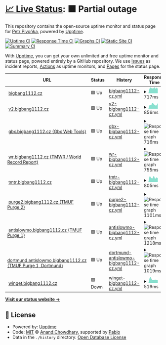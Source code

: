 # [📈 Live Status](https://status.bigbang1112.cz): <!--live status--> **🟧 Partial outage**

This repository contains the open-source uptime monitor and status page for [Petr Pivoňka](bigbang1112.cz), powered by [Upptime](https://github.com/upptime/upptime).

[![Uptime CI](https://github.com/bigbang1112/bigbang1112cz-uptime/workflows/Uptime%20CI/badge.svg)](https://github.com/bigbang1112/bigbang1112cz-uptime/actions?query=workflow%3A%22Uptime+CI%22)
[![Response Time CI](https://github.com/bigbang1112/bigbang1112cz-uptime/workflows/Response%20Time%20CI/badge.svg)](https://github.com/bigbang1112/bigbang1112cz-uptime/actions?query=workflow%3A%22Response+Time+CI%22)
[![Graphs CI](https://github.com/bigbang1112/bigbang1112cz-uptime/workflows/Graphs%20CI/badge.svg)](https://github.com/bigbang1112/bigbang1112cz-uptime/actions?query=workflow%3A%22Graphs+CI%22)
[![Static Site CI](https://github.com/bigbang1112/bigbang1112cz-uptime/workflows/Static%20Site%20CI/badge.svg)](https://github.com/bigbang1112/bigbang1112cz-uptime/actions?query=workflow%3A%22Static+Site+CI%22)
[![Summary CI](https://github.com/bigbang1112/bigbang1112cz-uptime/workflows/Summary%20CI/badge.svg)](https://github.com/bigbang1112/bigbang1112cz-uptime/actions?query=workflow%3A%22Summary+CI%22)

With [Upptime](https://upptime.js.org), you can get your own unlimited and free uptime monitor and status page, powered entirely by a GitHub repository. We use [Issues](https://github.com/bigbang1112/bigbang1112cz-uptime/issues) as incident reports, [Actions](https://github.com/bigbang1112/bigbang1112cz-uptime/actions) as uptime monitors, and [Pages](https://status.bigbang1112.cz) for the status page.

<!--start: status pages-->
<!-- This summary is generated by Upptime (https://github.com/upptime/upptime) -->
<!-- Do not edit this manually, your changes will be overwritten -->
<!-- prettier-ignore -->
| URL | Status | History | Response Time | Uptime |
| --- | ------ | ------- | ------------- | ------ |
| <img alt="" src="https://icons.duckduckgo.com/ip3/bigbang1112.cz.ico" height="13"> [bigbang1112.cz](https://bigbang1112.cz) | 🟩 Up | [bigbang1112-cz.yml](https://github.com/BigBang1112/bigbang1112cz-uptime/commits/HEAD/history/bigbang1112-cz.yml) | <details><summary><img alt="Response time graph" src="./graphs/bigbang1112-cz/response-time-week.png" height="20"> 717ms</summary><br><a href="https://status.bigbang1112.cz/history/bigbang1112-cz"><img alt="Response time 884" src="https://img.shields.io/endpoint?url=https%3A%2F%2Fraw.githubusercontent.com%2FBigBang1112%2Fbigbang1112cz-uptime%2FHEAD%2Fapi%2Fbigbang1112-cz%2Fresponse-time.json"></a><br><a href="https://status.bigbang1112.cz/history/bigbang1112-cz"><img alt="24-hour response time 647" src="https://img.shields.io/endpoint?url=https%3A%2F%2Fraw.githubusercontent.com%2FBigBang1112%2Fbigbang1112cz-uptime%2FHEAD%2Fapi%2Fbigbang1112-cz%2Fresponse-time-day.json"></a><br><a href="https://status.bigbang1112.cz/history/bigbang1112-cz"><img alt="7-day response time 717" src="https://img.shields.io/endpoint?url=https%3A%2F%2Fraw.githubusercontent.com%2FBigBang1112%2Fbigbang1112cz-uptime%2FHEAD%2Fapi%2Fbigbang1112-cz%2Fresponse-time-week.json"></a><br><a href="https://status.bigbang1112.cz/history/bigbang1112-cz"><img alt="30-day response time 925" src="https://img.shields.io/endpoint?url=https%3A%2F%2Fraw.githubusercontent.com%2FBigBang1112%2Fbigbang1112cz-uptime%2FHEAD%2Fapi%2Fbigbang1112-cz%2Fresponse-time-month.json"></a><br><a href="https://status.bigbang1112.cz/history/bigbang1112-cz"><img alt="1-year response time 884" src="https://img.shields.io/endpoint?url=https%3A%2F%2Fraw.githubusercontent.com%2FBigBang1112%2Fbigbang1112cz-uptime%2FHEAD%2Fapi%2Fbigbang1112-cz%2Fresponse-time-year.json"></a></details> | <details><summary><a href="https://status.bigbang1112.cz/history/bigbang1112-cz">99.56%</a></summary><a href="https://status.bigbang1112.cz/history/bigbang1112-cz"><img alt="All-time uptime 98.54%" src="https://img.shields.io/endpoint?url=https%3A%2F%2Fraw.githubusercontent.com%2FBigBang1112%2Fbigbang1112cz-uptime%2FHEAD%2Fapi%2Fbigbang1112-cz%2Fuptime.json"></a><br><a href="https://status.bigbang1112.cz/history/bigbang1112-cz"><img alt="24-hour uptime 100.00%" src="https://img.shields.io/endpoint?url=https%3A%2F%2Fraw.githubusercontent.com%2FBigBang1112%2Fbigbang1112cz-uptime%2FHEAD%2Fapi%2Fbigbang1112-cz%2Fuptime-day.json"></a><br><a href="https://status.bigbang1112.cz/history/bigbang1112-cz"><img alt="7-day uptime 99.56%" src="https://img.shields.io/endpoint?url=https%3A%2F%2Fraw.githubusercontent.com%2FBigBang1112%2Fbigbang1112cz-uptime%2FHEAD%2Fapi%2Fbigbang1112-cz%2Fuptime-week.json"></a><br><a href="https://status.bigbang1112.cz/history/bigbang1112-cz"><img alt="30-day uptime 98.21%" src="https://img.shields.io/endpoint?url=https%3A%2F%2Fraw.githubusercontent.com%2FBigBang1112%2Fbigbang1112cz-uptime%2FHEAD%2Fapi%2Fbigbang1112-cz%2Fuptime-month.json"></a><br><a href="https://status.bigbang1112.cz/history/bigbang1112-cz"><img alt="1-year uptime 98.54%" src="https://img.shields.io/endpoint?url=https%3A%2F%2Fraw.githubusercontent.com%2FBigBang1112%2Fbigbang1112cz-uptime%2FHEAD%2Fapi%2Fbigbang1112-cz%2Fuptime-year.json"></a></details>
| <img alt="" src="https://icons.duckduckgo.com/ip3/v2.bigbang1112.cz.ico" height="13"> [v2.bigbang1112.cz](https://v2.bigbang1112.cz) | 🟩 Up | [v2-bigbang1112-cz.yml](https://github.com/BigBang1112/bigbang1112cz-uptime/commits/HEAD/history/v2-bigbang1112-cz.yml) | <details><summary><img alt="Response time graph" src="./graphs/v2-bigbang1112-cz/response-time-week.png" height="20"> 856ms</summary><br><a href="https://status.bigbang1112.cz/history/v2-bigbang1112-cz"><img alt="Response time 993" src="https://img.shields.io/endpoint?url=https%3A%2F%2Fraw.githubusercontent.com%2FBigBang1112%2Fbigbang1112cz-uptime%2FHEAD%2Fapi%2Fv2-bigbang1112-cz%2Fresponse-time.json"></a><br><a href="https://status.bigbang1112.cz/history/v2-bigbang1112-cz"><img alt="24-hour response time 970" src="https://img.shields.io/endpoint?url=https%3A%2F%2Fraw.githubusercontent.com%2FBigBang1112%2Fbigbang1112cz-uptime%2FHEAD%2Fapi%2Fv2-bigbang1112-cz%2Fresponse-time-day.json"></a><br><a href="https://status.bigbang1112.cz/history/v2-bigbang1112-cz"><img alt="7-day response time 856" src="https://img.shields.io/endpoint?url=https%3A%2F%2Fraw.githubusercontent.com%2FBigBang1112%2Fbigbang1112cz-uptime%2FHEAD%2Fapi%2Fv2-bigbang1112-cz%2Fresponse-time-week.json"></a><br><a href="https://status.bigbang1112.cz/history/v2-bigbang1112-cz"><img alt="30-day response time 1000" src="https://img.shields.io/endpoint?url=https%3A%2F%2Fraw.githubusercontent.com%2FBigBang1112%2Fbigbang1112cz-uptime%2FHEAD%2Fapi%2Fv2-bigbang1112-cz%2Fresponse-time-month.json"></a><br><a href="https://status.bigbang1112.cz/history/v2-bigbang1112-cz"><img alt="1-year response time 993" src="https://img.shields.io/endpoint?url=https%3A%2F%2Fraw.githubusercontent.com%2FBigBang1112%2Fbigbang1112cz-uptime%2FHEAD%2Fapi%2Fv2-bigbang1112-cz%2Fresponse-time-year.json"></a></details> | <details><summary><a href="https://status.bigbang1112.cz/history/v2-bigbang1112-cz">100.00%</a></summary><a href="https://status.bigbang1112.cz/history/v2-bigbang1112-cz"><img alt="All-time uptime 99.92%" src="https://img.shields.io/endpoint?url=https%3A%2F%2Fraw.githubusercontent.com%2FBigBang1112%2Fbigbang1112cz-uptime%2FHEAD%2Fapi%2Fv2-bigbang1112-cz%2Fuptime.json"></a><br><a href="https://status.bigbang1112.cz/history/v2-bigbang1112-cz"><img alt="24-hour uptime 100.00%" src="https://img.shields.io/endpoint?url=https%3A%2F%2Fraw.githubusercontent.com%2FBigBang1112%2Fbigbang1112cz-uptime%2FHEAD%2Fapi%2Fv2-bigbang1112-cz%2Fuptime-day.json"></a><br><a href="https://status.bigbang1112.cz/history/v2-bigbang1112-cz"><img alt="7-day uptime 100.00%" src="https://img.shields.io/endpoint?url=https%3A%2F%2Fraw.githubusercontent.com%2FBigBang1112%2Fbigbang1112cz-uptime%2FHEAD%2Fapi%2Fv2-bigbang1112-cz%2Fuptime-week.json"></a><br><a href="https://status.bigbang1112.cz/history/v2-bigbang1112-cz"><img alt="30-day uptime 99.90%" src="https://img.shields.io/endpoint?url=https%3A%2F%2Fraw.githubusercontent.com%2FBigBang1112%2Fbigbang1112cz-uptime%2FHEAD%2Fapi%2Fv2-bigbang1112-cz%2Fuptime-month.json"></a><br><a href="https://status.bigbang1112.cz/history/v2-bigbang1112-cz"><img alt="1-year uptime 99.92%" src="https://img.shields.io/endpoint?url=https%3A%2F%2Fraw.githubusercontent.com%2FBigBang1112%2Fbigbang1112cz-uptime%2FHEAD%2Fapi%2Fv2-bigbang1112-cz%2Fuptime-year.json"></a></details>
| <img alt="" src="https://icons.duckduckgo.com/ip3/gbx.bigbang1112.cz.ico" height="13"> [gbx.bigbang1112.cz (Gbx Web Tools)](https://gbx.bigbang1112.cz) | 🟩 Up | [gbx-bigbang1112-cz.yml](https://github.com/BigBang1112/bigbang1112cz-uptime/commits/HEAD/history/gbx-bigbang1112-cz.yml) | <details><summary><img alt="Response time graph" src="./graphs/gbx-bigbang1112-cz/response-time-week.png" height="20"> 716ms</summary><br><a href="https://status.bigbang1112.cz/history/gbx-bigbang1112-cz"><img alt="Response time 969" src="https://img.shields.io/endpoint?url=https%3A%2F%2Fraw.githubusercontent.com%2FBigBang1112%2Fbigbang1112cz-uptime%2FHEAD%2Fapi%2Fgbx-bigbang1112-cz%2Fresponse-time.json"></a><br><a href="https://status.bigbang1112.cz/history/gbx-bigbang1112-cz"><img alt="24-hour response time 680" src="https://img.shields.io/endpoint?url=https%3A%2F%2Fraw.githubusercontent.com%2FBigBang1112%2Fbigbang1112cz-uptime%2FHEAD%2Fapi%2Fgbx-bigbang1112-cz%2Fresponse-time-day.json"></a><br><a href="https://status.bigbang1112.cz/history/gbx-bigbang1112-cz"><img alt="7-day response time 716" src="https://img.shields.io/endpoint?url=https%3A%2F%2Fraw.githubusercontent.com%2FBigBang1112%2Fbigbang1112cz-uptime%2FHEAD%2Fapi%2Fgbx-bigbang1112-cz%2Fresponse-time-week.json"></a><br><a href="https://status.bigbang1112.cz/history/gbx-bigbang1112-cz"><img alt="30-day response time 972" src="https://img.shields.io/endpoint?url=https%3A%2F%2Fraw.githubusercontent.com%2FBigBang1112%2Fbigbang1112cz-uptime%2FHEAD%2Fapi%2Fgbx-bigbang1112-cz%2Fresponse-time-month.json"></a><br><a href="https://status.bigbang1112.cz/history/gbx-bigbang1112-cz"><img alt="1-year response time 969" src="https://img.shields.io/endpoint?url=https%3A%2F%2Fraw.githubusercontent.com%2FBigBang1112%2Fbigbang1112cz-uptime%2FHEAD%2Fapi%2Fgbx-bigbang1112-cz%2Fresponse-time-year.json"></a></details> | <details><summary><a href="https://status.bigbang1112.cz/history/gbx-bigbang1112-cz">100.00%</a></summary><a href="https://status.bigbang1112.cz/history/gbx-bigbang1112-cz"><img alt="All-time uptime 99.12%" src="https://img.shields.io/endpoint?url=https%3A%2F%2Fraw.githubusercontent.com%2FBigBang1112%2Fbigbang1112cz-uptime%2FHEAD%2Fapi%2Fgbx-bigbang1112-cz%2Fuptime.json"></a><br><a href="https://status.bigbang1112.cz/history/gbx-bigbang1112-cz"><img alt="24-hour uptime 100.00%" src="https://img.shields.io/endpoint?url=https%3A%2F%2Fraw.githubusercontent.com%2FBigBang1112%2Fbigbang1112cz-uptime%2FHEAD%2Fapi%2Fgbx-bigbang1112-cz%2Fuptime-day.json"></a><br><a href="https://status.bigbang1112.cz/history/gbx-bigbang1112-cz"><img alt="7-day uptime 100.00%" src="https://img.shields.io/endpoint?url=https%3A%2F%2Fraw.githubusercontent.com%2FBigBang1112%2Fbigbang1112cz-uptime%2FHEAD%2Fapi%2Fgbx-bigbang1112-cz%2Fuptime-week.json"></a><br><a href="https://status.bigbang1112.cz/history/gbx-bigbang1112-cz"><img alt="30-day uptime 98.92%" src="https://img.shields.io/endpoint?url=https%3A%2F%2Fraw.githubusercontent.com%2FBigBang1112%2Fbigbang1112cz-uptime%2FHEAD%2Fapi%2Fgbx-bigbang1112-cz%2Fuptime-month.json"></a><br><a href="https://status.bigbang1112.cz/history/gbx-bigbang1112-cz"><img alt="1-year uptime 99.12%" src="https://img.shields.io/endpoint?url=https%3A%2F%2Fraw.githubusercontent.com%2FBigBang1112%2Fbigbang1112cz-uptime%2FHEAD%2Fapi%2Fgbx-bigbang1112-cz%2Fuptime-year.json"></a></details>
| <img alt="" src="https://icons.duckduckgo.com/ip3/wr.bigbang1112.cz.ico" height="13"> [wr.bigbang1112.cz (TMWR / World Record Report)](https://wr.bigbang1112.cz) | 🟩 Up | [wr-bigbang1112-cz.yml](https://github.com/BigBang1112/bigbang1112cz-uptime/commits/HEAD/history/wr-bigbang1112-cz.yml) | <details><summary><img alt="Response time graph" src="./graphs/wr-bigbang1112-cz/response-time-week.png" height="20"> 755ms</summary><br><a href="https://status.bigbang1112.cz/history/wr-bigbang1112-cz"><img alt="Response time 1341" src="https://img.shields.io/endpoint?url=https%3A%2F%2Fraw.githubusercontent.com%2FBigBang1112%2Fbigbang1112cz-uptime%2FHEAD%2Fapi%2Fwr-bigbang1112-cz%2Fresponse-time.json"></a><br><a href="https://status.bigbang1112.cz/history/wr-bigbang1112-cz"><img alt="24-hour response time 749" src="https://img.shields.io/endpoint?url=https%3A%2F%2Fraw.githubusercontent.com%2FBigBang1112%2Fbigbang1112cz-uptime%2FHEAD%2Fapi%2Fwr-bigbang1112-cz%2Fresponse-time-day.json"></a><br><a href="https://status.bigbang1112.cz/history/wr-bigbang1112-cz"><img alt="7-day response time 755" src="https://img.shields.io/endpoint?url=https%3A%2F%2Fraw.githubusercontent.com%2FBigBang1112%2Fbigbang1112cz-uptime%2FHEAD%2Fapi%2Fwr-bigbang1112-cz%2Fresponse-time-week.json"></a><br><a href="https://status.bigbang1112.cz/history/wr-bigbang1112-cz"><img alt="30-day response time 1477" src="https://img.shields.io/endpoint?url=https%3A%2F%2Fraw.githubusercontent.com%2FBigBang1112%2Fbigbang1112cz-uptime%2FHEAD%2Fapi%2Fwr-bigbang1112-cz%2Fresponse-time-month.json"></a><br><a href="https://status.bigbang1112.cz/history/wr-bigbang1112-cz"><img alt="1-year response time 1341" src="https://img.shields.io/endpoint?url=https%3A%2F%2Fraw.githubusercontent.com%2FBigBang1112%2Fbigbang1112cz-uptime%2FHEAD%2Fapi%2Fwr-bigbang1112-cz%2Fresponse-time-year.json"></a></details> | <details><summary><a href="https://status.bigbang1112.cz/history/wr-bigbang1112-cz">99.30%</a></summary><a href="https://status.bigbang1112.cz/history/wr-bigbang1112-cz"><img alt="All-time uptime 99.71%" src="https://img.shields.io/endpoint?url=https%3A%2F%2Fraw.githubusercontent.com%2FBigBang1112%2Fbigbang1112cz-uptime%2FHEAD%2Fapi%2Fwr-bigbang1112-cz%2Fuptime.json"></a><br><a href="https://status.bigbang1112.cz/history/wr-bigbang1112-cz"><img alt="24-hour uptime 100.00%" src="https://img.shields.io/endpoint?url=https%3A%2F%2Fraw.githubusercontent.com%2FBigBang1112%2Fbigbang1112cz-uptime%2FHEAD%2Fapi%2Fwr-bigbang1112-cz%2Fuptime-day.json"></a><br><a href="https://status.bigbang1112.cz/history/wr-bigbang1112-cz"><img alt="7-day uptime 99.30%" src="https://img.shields.io/endpoint?url=https%3A%2F%2Fraw.githubusercontent.com%2FBigBang1112%2Fbigbang1112cz-uptime%2FHEAD%2Fapi%2Fwr-bigbang1112-cz%2Fuptime-week.json"></a><br><a href="https://status.bigbang1112.cz/history/wr-bigbang1112-cz"><img alt="30-day uptime 99.64%" src="https://img.shields.io/endpoint?url=https%3A%2F%2Fraw.githubusercontent.com%2FBigBang1112%2Fbigbang1112cz-uptime%2FHEAD%2Fapi%2Fwr-bigbang1112-cz%2Fuptime-month.json"></a><br><a href="https://status.bigbang1112.cz/history/wr-bigbang1112-cz"><img alt="1-year uptime 99.71%" src="https://img.shields.io/endpoint?url=https%3A%2F%2Fraw.githubusercontent.com%2FBigBang1112%2Fbigbang1112cz-uptime%2FHEAD%2Fapi%2Fwr-bigbang1112-cz%2Fuptime-year.json"></a></details>
| <img alt="" src="https://icons.duckduckgo.com/ip3/tmtr.bigbang1112.cz.ico" height="13"> [tmtr.bigbang1112.cz](https://tmtr.bigbang1112.cz) | 🟩 Up | [tmtr-bigbang1112-cz.yml](https://github.com/BigBang1112/bigbang1112cz-uptime/commits/HEAD/history/tmtr-bigbang1112-cz.yml) | <details><summary><img alt="Response time graph" src="./graphs/tmtr-bigbang1112-cz/response-time-week.png" height="20"> 805ms</summary><br><a href="https://status.bigbang1112.cz/history/tmtr-bigbang1112-cz"><img alt="Response time 920" src="https://img.shields.io/endpoint?url=https%3A%2F%2Fraw.githubusercontent.com%2FBigBang1112%2Fbigbang1112cz-uptime%2FHEAD%2Fapi%2Ftmtr-bigbang1112-cz%2Fresponse-time.json"></a><br><a href="https://status.bigbang1112.cz/history/tmtr-bigbang1112-cz"><img alt="24-hour response time 841" src="https://img.shields.io/endpoint?url=https%3A%2F%2Fraw.githubusercontent.com%2FBigBang1112%2Fbigbang1112cz-uptime%2FHEAD%2Fapi%2Ftmtr-bigbang1112-cz%2Fresponse-time-day.json"></a><br><a href="https://status.bigbang1112.cz/history/tmtr-bigbang1112-cz"><img alt="7-day response time 805" src="https://img.shields.io/endpoint?url=https%3A%2F%2Fraw.githubusercontent.com%2FBigBang1112%2Fbigbang1112cz-uptime%2FHEAD%2Fapi%2Ftmtr-bigbang1112-cz%2Fresponse-time-week.json"></a><br><a href="https://status.bigbang1112.cz/history/tmtr-bigbang1112-cz"><img alt="30-day response time 921" src="https://img.shields.io/endpoint?url=https%3A%2F%2Fraw.githubusercontent.com%2FBigBang1112%2Fbigbang1112cz-uptime%2FHEAD%2Fapi%2Ftmtr-bigbang1112-cz%2Fresponse-time-month.json"></a><br><a href="https://status.bigbang1112.cz/history/tmtr-bigbang1112-cz"><img alt="1-year response time 920" src="https://img.shields.io/endpoint?url=https%3A%2F%2Fraw.githubusercontent.com%2FBigBang1112%2Fbigbang1112cz-uptime%2FHEAD%2Fapi%2Ftmtr-bigbang1112-cz%2Fresponse-time-year.json"></a></details> | <details><summary><a href="https://status.bigbang1112.cz/history/tmtr-bigbang1112-cz">100.00%</a></summary><a href="https://status.bigbang1112.cz/history/tmtr-bigbang1112-cz"><img alt="All-time uptime 99.97%" src="https://img.shields.io/endpoint?url=https%3A%2F%2Fraw.githubusercontent.com%2FBigBang1112%2Fbigbang1112cz-uptime%2FHEAD%2Fapi%2Ftmtr-bigbang1112-cz%2Fuptime.json"></a><br><a href="https://status.bigbang1112.cz/history/tmtr-bigbang1112-cz"><img alt="24-hour uptime 100.00%" src="https://img.shields.io/endpoint?url=https%3A%2F%2Fraw.githubusercontent.com%2FBigBang1112%2Fbigbang1112cz-uptime%2FHEAD%2Fapi%2Ftmtr-bigbang1112-cz%2Fuptime-day.json"></a><br><a href="https://status.bigbang1112.cz/history/tmtr-bigbang1112-cz"><img alt="7-day uptime 100.00%" src="https://img.shields.io/endpoint?url=https%3A%2F%2Fraw.githubusercontent.com%2FBigBang1112%2Fbigbang1112cz-uptime%2FHEAD%2Fapi%2Ftmtr-bigbang1112-cz%2Fuptime-week.json"></a><br><a href="https://status.bigbang1112.cz/history/tmtr-bigbang1112-cz"><img alt="30-day uptime 99.96%" src="https://img.shields.io/endpoint?url=https%3A%2F%2Fraw.githubusercontent.com%2FBigBang1112%2Fbigbang1112cz-uptime%2FHEAD%2Fapi%2Ftmtr-bigbang1112-cz%2Fuptime-month.json"></a><br><a href="https://status.bigbang1112.cz/history/tmtr-bigbang1112-cz"><img alt="1-year uptime 99.97%" src="https://img.shields.io/endpoint?url=https%3A%2F%2Fraw.githubusercontent.com%2FBigBang1112%2Fbigbang1112cz-uptime%2FHEAD%2Fapi%2Ftmtr-bigbang1112-cz%2Fuptime-year.json"></a></details>
| <img alt="" src="https://icons.duckduckgo.com/ip3/purge2.bigbang1112.cz.ico" height="13"> [purge2.bigbang1112.cz (TMUF Purge 2)](https://purge2.bigbang1112.cz) | 🟩 Up | [purge2-bigbang1112-cz.yml](https://github.com/BigBang1112/bigbang1112cz-uptime/commits/HEAD/history/purge2-bigbang1112-cz.yml) | <details><summary><img alt="Response time graph" src="./graphs/purge2-bigbang1112-cz/response-time-week.png" height="20"> 1101ms</summary><br><a href="https://status.bigbang1112.cz/history/purge2-bigbang1112-cz"><img alt="Response time 1320" src="https://img.shields.io/endpoint?url=https%3A%2F%2Fraw.githubusercontent.com%2FBigBang1112%2Fbigbang1112cz-uptime%2FHEAD%2Fapi%2Fpurge2-bigbang1112-cz%2Fresponse-time.json"></a><br><a href="https://status.bigbang1112.cz/history/purge2-bigbang1112-cz"><img alt="24-hour response time 1000" src="https://img.shields.io/endpoint?url=https%3A%2F%2Fraw.githubusercontent.com%2FBigBang1112%2Fbigbang1112cz-uptime%2FHEAD%2Fapi%2Fpurge2-bigbang1112-cz%2Fresponse-time-day.json"></a><br><a href="https://status.bigbang1112.cz/history/purge2-bigbang1112-cz"><img alt="7-day response time 1101" src="https://img.shields.io/endpoint?url=https%3A%2F%2Fraw.githubusercontent.com%2FBigBang1112%2Fbigbang1112cz-uptime%2FHEAD%2Fapi%2Fpurge2-bigbang1112-cz%2Fresponse-time-week.json"></a><br><a href="https://status.bigbang1112.cz/history/purge2-bigbang1112-cz"><img alt="30-day response time 1329" src="https://img.shields.io/endpoint?url=https%3A%2F%2Fraw.githubusercontent.com%2FBigBang1112%2Fbigbang1112cz-uptime%2FHEAD%2Fapi%2Fpurge2-bigbang1112-cz%2Fresponse-time-month.json"></a><br><a href="https://status.bigbang1112.cz/history/purge2-bigbang1112-cz"><img alt="1-year response time 1320" src="https://img.shields.io/endpoint?url=https%3A%2F%2Fraw.githubusercontent.com%2FBigBang1112%2Fbigbang1112cz-uptime%2FHEAD%2Fapi%2Fpurge2-bigbang1112-cz%2Fresponse-time-year.json"></a></details> | <details><summary><a href="https://status.bigbang1112.cz/history/purge2-bigbang1112-cz">100.00%</a></summary><a href="https://status.bigbang1112.cz/history/purge2-bigbang1112-cz"><img alt="All-time uptime 99.97%" src="https://img.shields.io/endpoint?url=https%3A%2F%2Fraw.githubusercontent.com%2FBigBang1112%2Fbigbang1112cz-uptime%2FHEAD%2Fapi%2Fpurge2-bigbang1112-cz%2Fuptime.json"></a><br><a href="https://status.bigbang1112.cz/history/purge2-bigbang1112-cz"><img alt="24-hour uptime 100.00%" src="https://img.shields.io/endpoint?url=https%3A%2F%2Fraw.githubusercontent.com%2FBigBang1112%2Fbigbang1112cz-uptime%2FHEAD%2Fapi%2Fpurge2-bigbang1112-cz%2Fuptime-day.json"></a><br><a href="https://status.bigbang1112.cz/history/purge2-bigbang1112-cz"><img alt="7-day uptime 100.00%" src="https://img.shields.io/endpoint?url=https%3A%2F%2Fraw.githubusercontent.com%2FBigBang1112%2Fbigbang1112cz-uptime%2FHEAD%2Fapi%2Fpurge2-bigbang1112-cz%2Fuptime-week.json"></a><br><a href="https://status.bigbang1112.cz/history/purge2-bigbang1112-cz"><img alt="30-day uptime 99.96%" src="https://img.shields.io/endpoint?url=https%3A%2F%2Fraw.githubusercontent.com%2FBigBang1112%2Fbigbang1112cz-uptime%2FHEAD%2Fapi%2Fpurge2-bigbang1112-cz%2Fuptime-month.json"></a><br><a href="https://status.bigbang1112.cz/history/purge2-bigbang1112-cz"><img alt="1-year uptime 99.97%" src="https://img.shields.io/endpoint?url=https%3A%2F%2Fraw.githubusercontent.com%2FBigBang1112%2Fbigbang1112cz-uptime%2FHEAD%2Fapi%2Fpurge2-bigbang1112-cz%2Fuptime-year.json"></a></details>
| <img alt="" src="https://icons.duckduckgo.com/ip3/antislowmo.bigbang1112.cz.ico" height="13"> [antislowmo.bigbang1112.cz (TMUF Purge 1)](https://antislowmo.bigbang1112.cz) | 🟩 Up | [antislowmo-bigbang1112-cz.yml](https://github.com/BigBang1112/bigbang1112cz-uptime/commits/HEAD/history/antislowmo-bigbang1112-cz.yml) | <details><summary><img alt="Response time graph" src="./graphs/antislowmo-bigbang1112-cz/response-time-week.png" height="20"> 1218ms</summary><br><a href="https://status.bigbang1112.cz/history/antislowmo-bigbang1112-cz"><img alt="Response time 1620" src="https://img.shields.io/endpoint?url=https%3A%2F%2Fraw.githubusercontent.com%2FBigBang1112%2Fbigbang1112cz-uptime%2FHEAD%2Fapi%2Fantislowmo-bigbang1112-cz%2Fresponse-time.json"></a><br><a href="https://status.bigbang1112.cz/history/antislowmo-bigbang1112-cz"><img alt="24-hour response time 1332" src="https://img.shields.io/endpoint?url=https%3A%2F%2Fraw.githubusercontent.com%2FBigBang1112%2Fbigbang1112cz-uptime%2FHEAD%2Fapi%2Fantislowmo-bigbang1112-cz%2Fresponse-time-day.json"></a><br><a href="https://status.bigbang1112.cz/history/antislowmo-bigbang1112-cz"><img alt="7-day response time 1218" src="https://img.shields.io/endpoint?url=https%3A%2F%2Fraw.githubusercontent.com%2FBigBang1112%2Fbigbang1112cz-uptime%2FHEAD%2Fapi%2Fantislowmo-bigbang1112-cz%2Fresponse-time-week.json"></a><br><a href="https://status.bigbang1112.cz/history/antislowmo-bigbang1112-cz"><img alt="30-day response time 1720" src="https://img.shields.io/endpoint?url=https%3A%2F%2Fraw.githubusercontent.com%2FBigBang1112%2Fbigbang1112cz-uptime%2FHEAD%2Fapi%2Fantislowmo-bigbang1112-cz%2Fresponse-time-month.json"></a><br><a href="https://status.bigbang1112.cz/history/antislowmo-bigbang1112-cz"><img alt="1-year response time 1620" src="https://img.shields.io/endpoint?url=https%3A%2F%2Fraw.githubusercontent.com%2FBigBang1112%2Fbigbang1112cz-uptime%2FHEAD%2Fapi%2Fantislowmo-bigbang1112-cz%2Fresponse-time-year.json"></a></details> | <details><summary><a href="https://status.bigbang1112.cz/history/antislowmo-bigbang1112-cz">100.00%</a></summary><a href="https://status.bigbang1112.cz/history/antislowmo-bigbang1112-cz"><img alt="All-time uptime 99.88%" src="https://img.shields.io/endpoint?url=https%3A%2F%2Fraw.githubusercontent.com%2FBigBang1112%2Fbigbang1112cz-uptime%2FHEAD%2Fapi%2Fantislowmo-bigbang1112-cz%2Fuptime.json"></a><br><a href="https://status.bigbang1112.cz/history/antislowmo-bigbang1112-cz"><img alt="24-hour uptime 100.00%" src="https://img.shields.io/endpoint?url=https%3A%2F%2Fraw.githubusercontent.com%2FBigBang1112%2Fbigbang1112cz-uptime%2FHEAD%2Fapi%2Fantislowmo-bigbang1112-cz%2Fuptime-day.json"></a><br><a href="https://status.bigbang1112.cz/history/antislowmo-bigbang1112-cz"><img alt="7-day uptime 100.00%" src="https://img.shields.io/endpoint?url=https%3A%2F%2Fraw.githubusercontent.com%2FBigBang1112%2Fbigbang1112cz-uptime%2FHEAD%2Fapi%2Fantislowmo-bigbang1112-cz%2Fuptime-week.json"></a><br><a href="https://status.bigbang1112.cz/history/antislowmo-bigbang1112-cz"><img alt="30-day uptime 99.85%" src="https://img.shields.io/endpoint?url=https%3A%2F%2Fraw.githubusercontent.com%2FBigBang1112%2Fbigbang1112cz-uptime%2FHEAD%2Fapi%2Fantislowmo-bigbang1112-cz%2Fuptime-month.json"></a><br><a href="https://status.bigbang1112.cz/history/antislowmo-bigbang1112-cz"><img alt="1-year uptime 99.88%" src="https://img.shields.io/endpoint?url=https%3A%2F%2Fraw.githubusercontent.com%2FBigBang1112%2Fbigbang1112cz-uptime%2FHEAD%2Fapi%2Fantislowmo-bigbang1112-cz%2Fuptime-year.json"></a></details>
| <img alt="" src="https://icons.duckduckgo.com/ip3/dortmund.antislowmo.bigbang1112.cz.ico" height="13"> [dortmund.antislowmo.bigbang1112.cz (TMUF Purge 1, Dortmund)](https://dortmund.antislowmo.bigbang1112.cz) | 🟩 Up | [dortmund-antislowmo-bigbang1112-cz.yml](https://github.com/BigBang1112/bigbang1112cz-uptime/commits/HEAD/history/dortmund-antislowmo-bigbang1112-cz.yml) | <details><summary><img alt="Response time graph" src="./graphs/dortmund-antislowmo-bigbang1112-cz/response-time-week.png" height="20"> 1019ms</summary><br><a href="https://status.bigbang1112.cz/history/dortmund-antislowmo-bigbang1112-cz"><img alt="Response time 1287" src="https://img.shields.io/endpoint?url=https%3A%2F%2Fraw.githubusercontent.com%2FBigBang1112%2Fbigbang1112cz-uptime%2FHEAD%2Fapi%2Fdortmund-antislowmo-bigbang1112-cz%2Fresponse-time.json"></a><br><a href="https://status.bigbang1112.cz/history/dortmund-antislowmo-bigbang1112-cz"><img alt="24-hour response time 1182" src="https://img.shields.io/endpoint?url=https%3A%2F%2Fraw.githubusercontent.com%2FBigBang1112%2Fbigbang1112cz-uptime%2FHEAD%2Fapi%2Fdortmund-antislowmo-bigbang1112-cz%2Fresponse-time-day.json"></a><br><a href="https://status.bigbang1112.cz/history/dortmund-antislowmo-bigbang1112-cz"><img alt="7-day response time 1019" src="https://img.shields.io/endpoint?url=https%3A%2F%2Fraw.githubusercontent.com%2FBigBang1112%2Fbigbang1112cz-uptime%2FHEAD%2Fapi%2Fdortmund-antislowmo-bigbang1112-cz%2Fresponse-time-week.json"></a><br><a href="https://status.bigbang1112.cz/history/dortmund-antislowmo-bigbang1112-cz"><img alt="30-day response time 1299" src="https://img.shields.io/endpoint?url=https%3A%2F%2Fraw.githubusercontent.com%2FBigBang1112%2Fbigbang1112cz-uptime%2FHEAD%2Fapi%2Fdortmund-antislowmo-bigbang1112-cz%2Fresponse-time-month.json"></a><br><a href="https://status.bigbang1112.cz/history/dortmund-antislowmo-bigbang1112-cz"><img alt="1-year response time 1287" src="https://img.shields.io/endpoint?url=https%3A%2F%2Fraw.githubusercontent.com%2FBigBang1112%2Fbigbang1112cz-uptime%2FHEAD%2Fapi%2Fdortmund-antislowmo-bigbang1112-cz%2Fresponse-time-year.json"></a></details> | <details><summary><a href="https://status.bigbang1112.cz/history/dortmund-antislowmo-bigbang1112-cz">100.00%</a></summary><a href="https://status.bigbang1112.cz/history/dortmund-antislowmo-bigbang1112-cz"><img alt="All-time uptime 99.97%" src="https://img.shields.io/endpoint?url=https%3A%2F%2Fraw.githubusercontent.com%2FBigBang1112%2Fbigbang1112cz-uptime%2FHEAD%2Fapi%2Fdortmund-antislowmo-bigbang1112-cz%2Fuptime.json"></a><br><a href="https://status.bigbang1112.cz/history/dortmund-antislowmo-bigbang1112-cz"><img alt="24-hour uptime 100.00%" src="https://img.shields.io/endpoint?url=https%3A%2F%2Fraw.githubusercontent.com%2FBigBang1112%2Fbigbang1112cz-uptime%2FHEAD%2Fapi%2Fdortmund-antislowmo-bigbang1112-cz%2Fuptime-day.json"></a><br><a href="https://status.bigbang1112.cz/history/dortmund-antislowmo-bigbang1112-cz"><img alt="7-day uptime 100.00%" src="https://img.shields.io/endpoint?url=https%3A%2F%2Fraw.githubusercontent.com%2FBigBang1112%2Fbigbang1112cz-uptime%2FHEAD%2Fapi%2Fdortmund-antislowmo-bigbang1112-cz%2Fuptime-week.json"></a><br><a href="https://status.bigbang1112.cz/history/dortmund-antislowmo-bigbang1112-cz"><img alt="30-day uptime 99.96%" src="https://img.shields.io/endpoint?url=https%3A%2F%2Fraw.githubusercontent.com%2FBigBang1112%2Fbigbang1112cz-uptime%2FHEAD%2Fapi%2Fdortmund-antislowmo-bigbang1112-cz%2Fuptime-month.json"></a><br><a href="https://status.bigbang1112.cz/history/dortmund-antislowmo-bigbang1112-cz"><img alt="1-year uptime 99.97%" src="https://img.shields.io/endpoint?url=https%3A%2F%2Fraw.githubusercontent.com%2FBigBang1112%2Fbigbang1112cz-uptime%2FHEAD%2Fapi%2Fdortmund-antislowmo-bigbang1112-cz%2Fuptime-year.json"></a></details>
| <img alt="" src="https://icons.duckduckgo.com/ip3/winget.bigbang1112.cz.ico" height="13"> [winget.bigbang1112.cz](https://winget.bigbang1112.cz) | 🟥 Down | [winget-bigbang1112-cz.yml](https://github.com/BigBang1112/bigbang1112cz-uptime/commits/HEAD/history/winget-bigbang1112-cz.yml) | <details><summary><img alt="Response time graph" src="./graphs/winget-bigbang1112-cz/response-time-week.png" height="20"> 519ms</summary><br><a href="https://status.bigbang1112.cz/history/winget-bigbang1112-cz"><img alt="Response time 685" src="https://img.shields.io/endpoint?url=https%3A%2F%2Fraw.githubusercontent.com%2FBigBang1112%2Fbigbang1112cz-uptime%2FHEAD%2Fapi%2Fwinget-bigbang1112-cz%2Fresponse-time.json"></a><br><a href="https://status.bigbang1112.cz/history/winget-bigbang1112-cz"><img alt="24-hour response time 684" src="https://img.shields.io/endpoint?url=https%3A%2F%2Fraw.githubusercontent.com%2FBigBang1112%2Fbigbang1112cz-uptime%2FHEAD%2Fapi%2Fwinget-bigbang1112-cz%2Fresponse-time-day.json"></a><br><a href="https://status.bigbang1112.cz/history/winget-bigbang1112-cz"><img alt="7-day response time 519" src="https://img.shields.io/endpoint?url=https%3A%2F%2Fraw.githubusercontent.com%2FBigBang1112%2Fbigbang1112cz-uptime%2FHEAD%2Fapi%2Fwinget-bigbang1112-cz%2Fresponse-time-week.json"></a><br><a href="https://status.bigbang1112.cz/history/winget-bigbang1112-cz"><img alt="30-day response time 666" src="https://img.shields.io/endpoint?url=https%3A%2F%2Fraw.githubusercontent.com%2FBigBang1112%2Fbigbang1112cz-uptime%2FHEAD%2Fapi%2Fwinget-bigbang1112-cz%2Fresponse-time-month.json"></a><br><a href="https://status.bigbang1112.cz/history/winget-bigbang1112-cz"><img alt="1-year response time 685" src="https://img.shields.io/endpoint?url=https%3A%2F%2Fraw.githubusercontent.com%2FBigBang1112%2Fbigbang1112cz-uptime%2FHEAD%2Fapi%2Fwinget-bigbang1112-cz%2Fresponse-time-year.json"></a></details> | <details><summary><a href="https://status.bigbang1112.cz/history/winget-bigbang1112-cz">0.00%</a></summary><a href="https://status.bigbang1112.cz/history/winget-bigbang1112-cz"><img alt="All-time uptime 0.00%" src="https://img.shields.io/endpoint?url=https%3A%2F%2Fraw.githubusercontent.com%2FBigBang1112%2Fbigbang1112cz-uptime%2FHEAD%2Fapi%2Fwinget-bigbang1112-cz%2Fuptime.json"></a><br><a href="https://status.bigbang1112.cz/history/winget-bigbang1112-cz"><img alt="24-hour uptime 0.00%" src="https://img.shields.io/endpoint?url=https%3A%2F%2Fraw.githubusercontent.com%2FBigBang1112%2Fbigbang1112cz-uptime%2FHEAD%2Fapi%2Fwinget-bigbang1112-cz%2Fuptime-day.json"></a><br><a href="https://status.bigbang1112.cz/history/winget-bigbang1112-cz"><img alt="7-day uptime 0.00%" src="https://img.shields.io/endpoint?url=https%3A%2F%2Fraw.githubusercontent.com%2FBigBang1112%2Fbigbang1112cz-uptime%2FHEAD%2Fapi%2Fwinget-bigbang1112-cz%2Fuptime-week.json"></a><br><a href="https://status.bigbang1112.cz/history/winget-bigbang1112-cz"><img alt="30-day uptime 0.00%" src="https://img.shields.io/endpoint?url=https%3A%2F%2Fraw.githubusercontent.com%2FBigBang1112%2Fbigbang1112cz-uptime%2FHEAD%2Fapi%2Fwinget-bigbang1112-cz%2Fuptime-month.json"></a><br><a href="https://status.bigbang1112.cz/history/winget-bigbang1112-cz"><img alt="1-year uptime 0.00%" src="https://img.shields.io/endpoint?url=https%3A%2F%2Fraw.githubusercontent.com%2FBigBang1112%2Fbigbang1112cz-uptime%2FHEAD%2Fapi%2Fwinget-bigbang1112-cz%2Fuptime-year.json"></a></details>

<!--end: status pages-->

[**Visit our status website →**](https://status.bigbang1112.cz)

## 📄 License

- Powered by: [Upptime](https://github.com/upptime/upptime)
- Code: [MIT](./LICENSE) © [Anand Chowdhary](https://anandchowdhary.com), supported by [Pabio](https://pabio.com)
- Data in the `./history` directory: [Open Database License](https://opendatacommons.org/licenses/odbl/1-0/)
